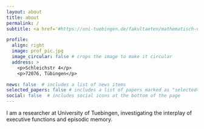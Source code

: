 ```yaml
---
layout: about
title: about
permalink: /
subtitle: <a href='#https://uni-tuebingen.de/fakultaeten/mathematisch-naturwissenschaftliche-fakultaet/fachbereiche/psychologie/arbeitsbereiche/allgemeine-psychologie/team/moritz-schiltenwolf/'>University of Tuebingen</a>

profile:
  align: right
  image: prof_pic.jpg
  image_circular: false # crops the image to make it circular
  address: >
    <p>Schleichstr 4</p>
    <p>72076, Tübingen</p>

news: false  # includes a list of news items
selected_papers: false # includes a list of papers marked as "selected={true}"
social: false  # includes social icons at the bottom of the page
---
```


I am a researcher at University of Tuebingen, investigating the interplay of executive functions and episodic memory.
